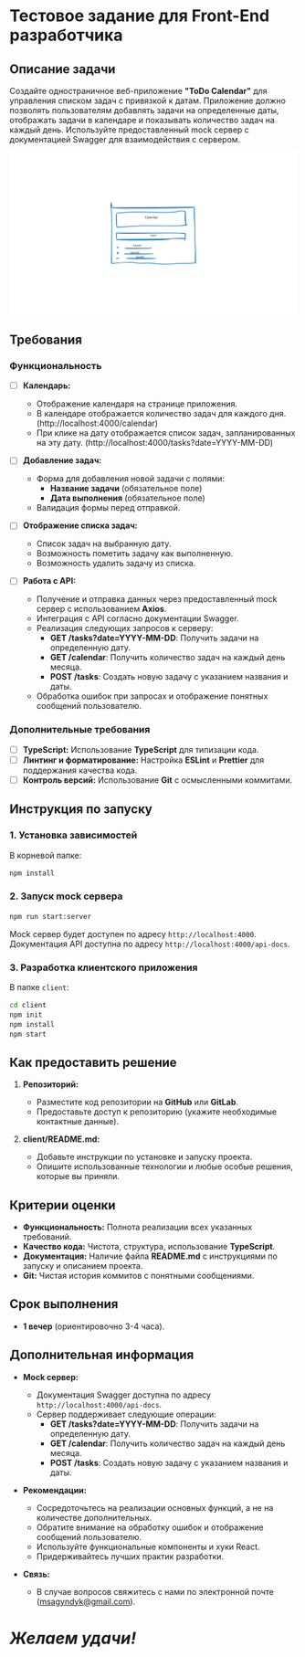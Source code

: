# Тестовое задание для Front-End разработчика

## Описание задачи

Создайте одностраничное веб-приложение **"ToDo Calendar"** для управления списком задач с привязкой к датам. 
Приложение должно позволять пользователям добавлять задачи на определенные даты, отображать задачи в календаре и
показывать количество задач на каждый день. 
Используйте предоставленный mock сервер с документацией Swagger для взаимодействия с сервером.

![frame.png](frame.png)

## Требования

### Функциональность

- [ ] **Календарь:**
  - Отображение календаря на странице приложения.
  - В календаре отображается количество задач для каждого дня. (http://localhost:4000/calendar)
  - При клике на дату отображается список задач, запланированных на эту дату. (http://localhost:4000/tasks?date=YYYY-MM-DD)

- [ ] **Добавление задач:**
  - Форма для добавления новой задачи с полями:
    - **Название задачи** (обязательное поле)
    - **Дата выполнения** (обязательное поле)
  - Валидация формы перед отправкой.

- [ ] **Отображение списка задач:**
  - Список задач на выбранную дату.
  - Возможность пометить задачу как выполненную.
  - Возможность удалить задачу из списка.
  
- [ ] **Работа с API:**
  - Получение и отправка данных через предоставленный mock сервер с использованием **Axios**.
  - Интеграция с API согласно документации Swagger.
  - Реализация следующих запросов к серверу:
    - **GET /tasks?date=YYYY-MM-DD**: Получить задачи на определенную дату.
    - **GET /calendar**: Получить количество задач на каждый день месяца.
    - **POST /tasks**: Создать новую задачу с указанием названия и даты.
  - Обработка ошибок при запросах и отображение понятных сообщений пользователю.

### Дополнительные требования

- [ ] **TypeScript:** Использование **TypeScript** для типизации кода.
- [ ] **Линтинг и форматирование:** Настройка **ESLint** и **Prettier** для поддержания качества кода.
- [ ] **Контроль версий:** Использование **Git** с осмысленными коммитами.

## Инструкция по запуску[]()

### 1. Установка зависимостей

В корневой папке:

```bash
npm install
```

### 2. Запуск mock сервера

```bash
npm run start:server
```

Mock сервер будет доступен по адресу `http://localhost:4000`.  
Документация API доступна по адресу `http://localhost:4000/api-docs`.

### 3. Разработка клиентского приложения

В папке `client`:

```bash
cd client
npm init
npm install
npm start
```


## Как предоставить решение

1. **Репозиторий:**
    - Разместите код репозитории на **GitHub** или **GitLab**.
    - Предоставьте доступ к репозиторию (укажите необходимые контактные данные).

2. **client/README.md:**
    - Добавьте инструкции по установке и запуску проекта.
    - Опишите использованные технологии и любые особые решения, которые вы приняли.

## Критерии оценки

- **Функциональность:** Полнота реализации всех указанных требований.
- **Качество кода:** Чистота, структура, использование **TypeScript**.
- **Документация:** Наличие файла **README.md** с инструкциями по запуску и описанием проекта.
- **Git:** Чистая история коммитов с понятными сообщениями.

## Срок выполнения

- **1 вечер** (ориентировочно 3-4 часа).

## Дополнительная информация

- **Mock сервер:**
    - Документация Swagger доступна по адресу `http://localhost:4000/api-docs`.
    - Сервер поддерживает следующие операции:
        - **GET /tasks?date=YYYY-MM-DD**: Получить задачи на определенную дату.
        - **GET /calendar**: Получить количество задач на каждый день месяца.
        - **POST /tasks**: Создать новую задачу с указанием названия и даты.

- **Рекомендации:**
    - Сосредоточьтесь на реализации основных функций, а не на количестве дополнительных.
    - Обратите внимание на обработку ошибок и отображение сообщений пользователю.
    - Используйте функциональные компоненты и хуки React.
    - Придерживайтесь лучших практик разработки.

- **Связь:**
    - В случае вопросов свяжитесь с нами по электронной почте (msagyndyk@gmail.com).

# ***Желаем удачи!***
